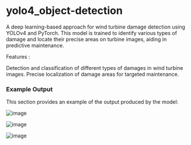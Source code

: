 # yolo4_object-detection

A deep learning-based approach for wind turbine damage detection using YOLOv4 and PyTorch. This model is trained to identify various types of damage and locate their precise areas on turbine images, aiding in predictive maintenance.


Features :

Detection and classification of different types of damages in wind turbine images.
Precise localization of damage areas for targeted maintenance.


### Example Output
This section provides an example of the output produced by the model:

![image](https://github.com/user-attachments/assets/a5e7377b-2589-4e44-9737-ea63530e59ff)

![image](https://github.com/user-attachments/assets/497c70ea-4cef-4e0f-8eb4-c9a0fd2a9976)


![image](https://github.com/user-attachments/assets/02404d97-8df3-4ff1-8ffc-d88765e63701)


